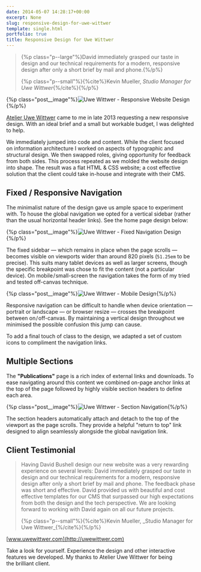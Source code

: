 ```yaml
---
date: 2014-05-07 14:28:17+00:00
excerpt: None
slug: responsive-design-for-uwe-wittwer
template: single.html
portfolio: true
title: Responsive Design for Uwe Wittwer
---
```


<blockquote>

{%p class="p--large"%}David immediately grasped our taste in design and our technical requirements for a modern, responsive design after only a short brief by mail and phone.{%/p%}


{%p class="p--small"%}{%cite%}Kevin Mueller, _Studio Manager for Uwe Wittwer_{%/cite%}{%/p%}

</blockquote>



{%p class="post__image"%}![Uwe Wittwer - Responsive Website Design](http://dbushell.com/wp-content/uploads/2014/05/uwe-wittwer-website-design.png){%/p%}

[Atelier Uwe Wittwer](http://uwewittwer.com) came to me in late 2013 requesting a new responsive design. With an ideal brief and a small but workable budget, I was delighted to help.

We immediately jumped into code and content. While the client focused on information architecture I worked on aspects of typographic and structural design. We then swapped roles, giving opportunity for feedback from both sides. This process repeated as we molded the website design into shape. The result was a flat HTML & CSS website; a cost effective solution that the client could take in-house and integrate with their CMS.


## Fixed / Responsive Navigation


The minimalist nature of the design gave us ample space to experiment with. To house the global navigation we opted for a vertical sidebar (rather than the usual horizontal header links). See the home page design below:

{%p class="post__image"%}![Uwe Wittwer - Fixed Navigation Design](http://dbushell.com/wp-content/uploads/2014/05/uwe-wittwer-fixed-nav-design.png){%/p%}

The fixed sidebar — which remains in place when the page scrolls — becomes visible on viewports wider than around 820 pixels (`51.25em` to be precise). This suits many tablet devices as well as larger screens, though the specific breakpoint was chose to fit the content (not a particular device). On mobile / small-screen the navigation takes the form of my tried and tested off-canvas technique.

{%p class="post__image"%}![Uwe Wittwer - Mobile Design](http://dbushell.com/wp-content/uploads/2014/05/uwe-wittwer-mobile-design.png){%/p%}

Responsive navigation can be difficult to handle when device orientation — portrait or landscape — or browser resize — crosses the breakpoint between on / off-canvas. By maintaining a vertical design throughout we minimised the possible confusion this jump can cause.

To add a final touch of class to the design, we adapted a set of custom icons to compliment the navigation links.


## Multiple Sections


The **"Publications"** page is a rich index of external links and downloads. To ease navigating around this content we combined on-page anchor links at the top of the page followed by highly visible section headers to define each area.

{%p class="post__image"%}![Uwe Wittwer - Section Navigation](http://dbushell.com/wp-content/uploads/2014/05/uwe-wittwer-section-navigation.png){%/p%}

The section headers automatically attach and detach to the top of the viewport as the page scrolls. They provide a helpful "return to top" link designed to align seamlessly alongside the global navigation link.


## Client Testimonial




<blockquote>
<p>Having David Bushell design our new website was a very rewarding experience on several levels: David immediately grasped our taste in design and our technical requirements for a modern, responsive design after only a short brief by mail and phone. The feedback phase was short and effective. David provided us with beautiful and cost effective templates for our CMS that surpassed our high expectations from both the design and the tech perspective. We are looking forward to working with David again on all our future projects.</p>
{%p class="p--small"%}{%cite%}Kevin Mueller, _Studio Manager for Uwe Wittwer_{%/cite%}{%/p%}

</blockquote>


[www.uwewittwer.com](http://uwewittwer.com)

Take a look for yourself. Experience the design and other interactive features we developed. My thanks to Atelier Uwe Wittwer for being the brilliant client.
